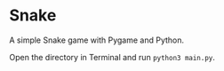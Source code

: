 # Snake
A simple Snake game with Pygame and Python.

Open the directory in Terminal and run `python3 main.py`.
